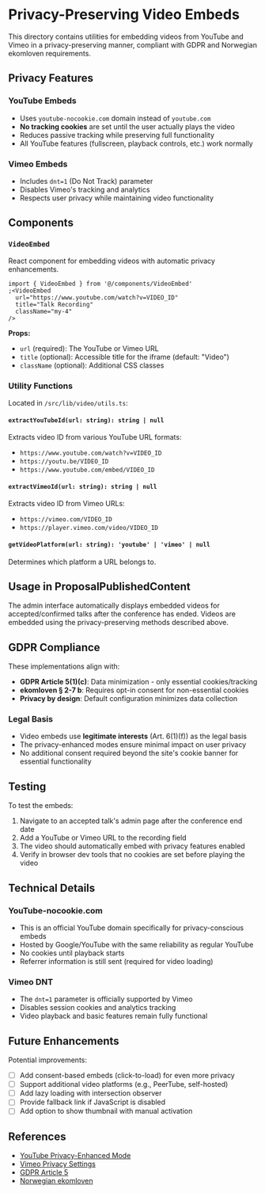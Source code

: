 # Privacy-Preserving Video Embeds

This directory contains utilities for embedding videos from YouTube and Vimeo in a privacy-preserving manner, compliant with GDPR and Norwegian ekomloven requirements.

## Privacy Features

### YouTube Embeds

- Uses `youtube-nocookie.com` domain instead of `youtube.com`
- **No tracking cookies** are set until the user actually plays the video
- Reduces passive tracking while preserving full functionality
- All YouTube features (fullscreen, playback controls, etc.) work normally

### Vimeo Embeds

- Includes `dnt=1` (Do Not Track) parameter
- Disables Vimeo's tracking and analytics
- Respects user privacy while maintaining video functionality

## Components

### `VideoEmbed`

React component for embedding videos with automatic privacy enhancements.

```tsx
import { VideoEmbed } from '@/components/VideoEmbed'
;<VideoEmbed
  url="https://www.youtube.com/watch?v=VIDEO_ID"
  title="Talk Recording"
  className="my-4"
/>
```

**Props:**

- `url` (required): The YouTube or Vimeo URL
- `title` (optional): Accessible title for the iframe (default: "Video")
- `className` (optional): Additional CSS classes

### Utility Functions

Located in `/src/lib/video/utils.ts`:

#### `extractYouTubeId(url: string): string | null`

Extracts video ID from various YouTube URL formats:

- `https://www.youtube.com/watch?v=VIDEO_ID`
- `https://youtu.be/VIDEO_ID`
- `https://www.youtube.com/embed/VIDEO_ID`

#### `extractVimeoId(url: string): string | null`

Extracts video ID from Vimeo URLs:

- `https://vimeo.com/VIDEO_ID`
- `https://player.vimeo.com/video/VIDEO_ID`

#### `getVideoPlatform(url: string): 'youtube' | 'vimeo' | null`

Determines which platform a URL belongs to.

## Usage in ProposalPublishedContent

The admin interface automatically displays embedded videos for accepted/confirmed talks after the conference has ended. Videos are embedded using the privacy-preserving methods described above.

## GDPR Compliance

These implementations align with:

- **GDPR Article 5(1)(c)**: Data minimization - only essential cookies/tracking
- **ekomloven § 2-7 b**: Requires opt-in consent for non-essential cookies
- **Privacy by design**: Default configuration minimizes data collection

### Legal Basis

- Video embeds use **legitimate interests** (Art. 6(1)(f)) as the legal basis
- The privacy-enhanced modes ensure minimal impact on user privacy
- No additional consent required beyond the site's cookie banner for essential functionality

## Testing

To test the embeds:

1. Navigate to an accepted talk's admin page after the conference end date
2. Add a YouTube or Vimeo URL to the recording field
3. The video should automatically embed with privacy features enabled
4. Verify in browser dev tools that no cookies are set before playing the video

## Technical Details

### YouTube-nocookie.com

- This is an official YouTube domain specifically for privacy-conscious embeds
- Hosted by Google/YouTube with the same reliability as regular YouTube
- No cookies until playback starts
- Referrer information is still sent (required for video loading)

### Vimeo DNT

- The `dnt=1` parameter is officially supported by Vimeo
- Disables session cookies and analytics tracking
- Video playback and basic features remain fully functional

## Future Enhancements

Potential improvements:

- [ ] Add consent-based embeds (click-to-load) for even more privacy
- [ ] Support additional video platforms (e.g., PeerTube, self-hosted)
- [ ] Add lazy loading with intersection observer
- [ ] Provide fallback link if JavaScript is disabled
- [ ] Add option to show thumbnail with manual activation

## References

- [YouTube Privacy-Enhanced Mode](https://support.google.com/youtube/answer/171780)
- [Vimeo Privacy Settings](https://vimeo.com/blog/post/privacy-first-video-embeds/)
- [GDPR Article 5](https://gdpr-info.eu/art-5-gdpr/)
- [Norwegian ekomloven](https://lovdata.no/dokument/NL/lov/2003-07-04-83)

